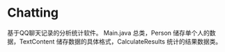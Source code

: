 # Chatting
基于QQ聊天记录的分析统计软件。
Main.java 总类，Person 储存单个人的数据，TextContent 储存数据的具体格式，CalculateResults 统计的结果数据类。
